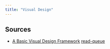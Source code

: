 ```yaml
---
title: "Visual Design"
---
```


## Sources
- [A Basic Visual Design Framework](https://medium.com/students-who-design/a-basic-visual-design-framework-3812cdcebdd2) [read-queue](notes/por/read-queue.md)